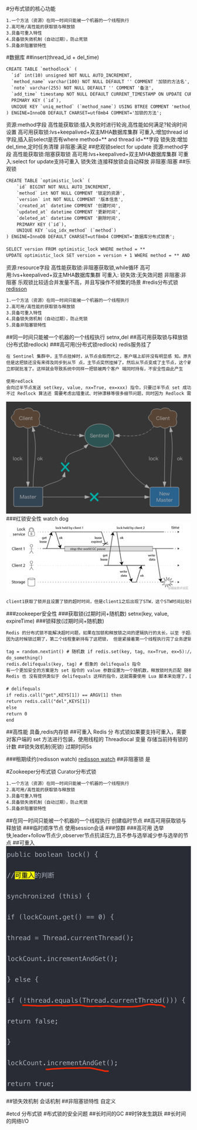 #分布式锁的核心功能
```asp
1.一个方法（资源）在同一时间只能被一个机器的一个线程执行
2.高可用/高性能的获取锁与释放锁
3.具备可重入特性
4.具备锁失效机制（自动过期），防止死锁
5.具备非阻塞锁特性
```
[](https://time.geekbang.org/column/article/485006)
[](https://time.geekbang.org/column/article/125983)
#数据库
[](https://blog.csdn.net/u013256816/article/details/92854794)
##insert(thread_id + del_time)
```asp
CREATE TABLE `methodlock` (
  `id` int(10) unsigned NOT NULL AUTO_INCREMENT,
  `method_name` varchar(100) NOT NULL DEFAULT '' COMMENT '加锁的方法名',
  `note` varchar(255) NOT NULL DEFAULT '' COMMENT '备注',
  `add_time` timestamp NOT NULL DEFAULT CURRENT_TIMESTAMP ON UPDATE CURRENT_TIMESTAMP COMMENT '锁创建时间',
  PRIMARY KEY (`id`),
  UNIQUE KEY `uniq_method` (`method_name`) USING BTREE COMMENT 'method_name的唯一索引'
) ENGINE=InnoDB DEFAULT CHARSET=utf8mb4 COMMENT='加锁的方法';

```
资源:method字段
高性能获取锁:插入失败时进行轮询,高性能如何满足?轮询时间设置
高可用获取锁:lvs+keepalived+双主MHA数据库集群
可重入:增加thread id字段,插入前select是否有where method=** and thread id=**字段
锁失效:增加del_time,定时任务清理
非阻塞:满足
##悲观锁select for update
资源:method字段
高性能获取锁:阻塞获取锁
高可用:lvs+keepalived+双主MHA数据库集群
可重入:select for update支持可重入
锁失效:连接释放锁会自动释放
非阻塞:阻塞
##乐观锁
```asp
CREATE TABLE `optimistic_lock` (
	`id` BIGINT NOT NULL AUTO_INCREMENT,
	`method` int NOT NULL COMMENT '锁定的资源',
	`version` int NOT NULL COMMENT '版本信息',
	`created_at` datetime COMMENT '创建时间',
	`updated_at` datetime COMMENT '更新时间',
	`deleted_at` datetime COMMENT '删除时间', 
	PRIMARY KEY (`id`),
	UNIQUE KEY `uiq_idx_method` (`method`) 
) ENGINE=InnoDB DEFAULT CHARSET=utf8mb4 COMMENT='数据库分布式锁表';

SELECT version FROM optimistic_lock WHERE method = **
UPDATE optimistic_lock SET version = version + 1 WHERE method = ** AND version = oldVersion
```
资源:resource字段
高性能获取锁:非阻塞获取锁,while循环
高可用:lvs+keepalived+双主MHA数据库集群
可重入:
锁失效:无失效问题
非阻塞:非阻塞
乐观锁比较适合并发量不高，并且写操作不频繁的场景
#redis分布式锁
[redisson](https://www.cnblogs.com/jackson0714/p/redisson.html)
[](https://github.com/redis/redis-doc/blob/master/topics/distlock.md)
[](https://time.geekbang.org/column/article/301092)
[](http://zhangtielei.com/posts/blog-redlock-reasoning.html)
```asp
1.一个方法（资源）在同一时间只能被一个机器的一个线程执行
2.高可用/高性能的获取锁与释放锁
3.具备可重入特性
4.具备锁失效机制（自动过期），防止死锁
5.具备非阻塞锁特性
```
##同一时间只能被一个机器的一个线程执行
setnx,del
##高可用获取锁与释放锁(分布式锁redlock)
###高可用(分布式锁redlock)
redis服务挂了
```asp
在 Sentinel 集群中，主节点挂掉时，从节点会取而代之，客户端上却并没有明显感 知。原先第一个客户端在主节点中申请成功了一把锁，
但是这把锁还没有来得及同步到从节 点，主节点突然挂掉了。然后从节点变成了主节点，这个新的节点内部没有这个锁，所以当 另一个客户端过来请求加锁时，
立即就批准了。这样就会导致系统中同样一把锁被两个客户 端同时持有，不安全性由此产生

使用redlock
会向过半节点发送 set(key, value, nx=True, ex=xxx) 指令，只要过半节点 set 成功，那就认为加锁成功。释放锁时，需要向所有节点发送 del 指令。
不过 Redlock 算法还 需要考虑出错重试、时钟漂移等很多细节问题，同时因为 Redlock 需要向多个节点进行读 写，意味着相比单实例 Redis 性能会下降一些
```
![](.z_04_分布式_redis_01_常见问题_常见应用场景_redis分布式锁_原子操作_公司集群_项目常用_images/34e951ee.png)
###红锁安全性
watch dog
![](.z_01_分布式_临界知识_分布式锁_images/4cb0ac75.png)
```asp
client1获取了锁并且设置了锁的超时时间，但是client1之后出现了STW，这个STW时间比较长，导致分布式锁进行了释放，client2获取到了锁，这个时候client1恢复了锁，那么就会出现client1，2同时获取到锁，这个时候分布式锁不安全问题就出现了。这个其实不仅仅局限于RedLock,对于我们的ZK,Mysql一样的有同样的问题

```
###zookeeper安全性
###获取锁(过期时间+随机数)
setnx(key, value, expireTime)
###锁释放(过期时间+随机数)
```asp
Redis 的分布式锁不能解决超时问题，如果在加锁和释放锁之间的逻辑执行的太长，以至 于超出了锁的超时限制，就会出现问题。
因为这时候锁过期了，第二个线程重新持有了这把锁， 但是紧接着第一个线程执行完了业务逻辑，就把锁给释放了，第三个线程就会在第二个线程逻 辑执行完之间拿到了锁

tag = random.nextint() # 随机数 if redis.set(key, tag, nx=True, ex=5)://setnx,SET if Not eXists
do_something()
redis.delifequals(key, tag) # 假象的 delifequals 指令
有一个更加安全的方案是为 set 指令的 value 参数设置为一个随机数，释放锁时先匹配 随机数是否一致，然后再删除 key。但是匹配 value 和删除 key 不是一个原子操作，
Redis 也 没有提供类似于 delifequals 这样的指令，这就需要使用 Lua 脚本来处理了，因为 Lua 脚本可 以保证连续多个指令的原子性执行。

# delifequals
if redis.call("get",KEYS[1]) == ARGV[1] then
return redis.call("del",KEYS[1])
else
return 0
end
```
##高性能
具备,redis内存锁
##可重入
Redis 分 布式锁如果要支持可重入，需要对客户端的 set 方法进行包装，使用线程的 Threadlocal 变量 存储当前持有锁的计数
##锁失效机制(死锁)
过期时间5s

[](https://redis.io/commands/set)

###租期续约(redisson watch)
[redisson watch](https://developer.51cto.com/article/679902.html)
[](https://juejin.cn/post/6936956908007850014#heading-8)
##非阻塞锁
是

#Zookeeper分布式锁
[](https://www.cnblogs.com/crazymakercircle/p/14504520.html)
Curator分布式锁
```asp
1.一个方法（资源）在同一时间只能被一个机器的一个线程执行
2.高可用/高性能的获取锁与释放锁
3.具备可重入特性
4.具备锁失效机制（自动过期），防止死锁
5.具备非阻塞锁特性
```
##在同一时间只能被一个机器的一个线程执行
创建临时节点
##高可用获取锁与释放锁
###临时顺序节点
使用session会话
[](http://git.mashibing.com/bjmashibing/InternetArchitect/blob/master/10%20Zookeeper/src/main/java/com/msb/zookeeper/locks/WatchCallBack.java)
[](https://blog.csdn.net/crazymakercircle/article/details/85956246)
###惊群
###高可用
选举快,leader+follow节点少,observer节点抗读压力,且不参与选举减少参与选举的节点
##可重入
![](.z_01_分布式_临界知识_分布式锁_images/613fe28c.png)

##锁失效机制
会话机制
##非阻塞锁特性
自定义

#etcd 分布式锁
[](https://time.geekbang.org/column/article/350285)
#布式锁的安全问题
[](https://juejin.cn/post/6844903688088059912)
##长时间的GC
##时钟发生跳跃
##长时间的网络I/O
